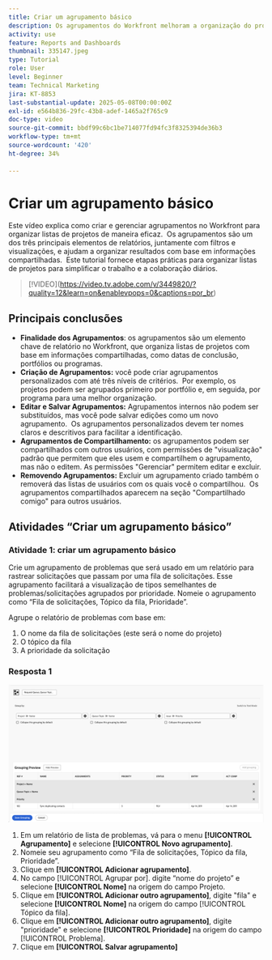 ```yaml
---
title: Criar um agrupamento básico
description: Os agrupamentos do Workfront melhoram a organização do projeto permitindo que os usuários categorizem listas com base em itens como portfólios, programas ou datas de conclusão, com opções personalizáveis de compartilhamento e gerenciamento para uma colaboração eficiente.
activity: use
feature: Reports and Dashboards
thumbnail: 335147.jpeg
type: Tutorial
role: User
level: Beginner
team: Technical Marketing
jira: KT-8853
last-substantial-update: 2025-05-08T00:00:00Z
exl-id: e564b836-29fc-43b8-adef-1465a2f765c9
doc-type: video
source-git-commit: bbdf99c6bc1be714077fd94fc3f8325394de36b3
workflow-type: tm+mt
source-wordcount: '420'
ht-degree: 34%

---
```


# Criar um agrupamento básico

Este vídeo explica como criar e gerenciar agrupamentos no Workfront para organizar listas de projetos de maneira eficaz. &#x200B; Os agrupamentos são um dos três principais elementos de relatórios, juntamente com filtros e visualizações, e ajudam a organizar resultados com base em informações compartilhadas. &#x200B;
Este tutorial fornece etapas práticas para organizar listas de projetos para simplificar o trabalho e a colaboração diários. &#x200B;

>[!VIDEO]&#x200B;(https://video.tv.adobe.com/v/3449820/?quality=12&learn=on&enablevpops=0&captions=por_br)

## Principais conclusões

* **Finalidade dos Agrupamentos**: os agrupamentos são um elemento chave de relatório no Workfront, que organiza listas de projetos com base em informações compartilhadas, como datas de conclusão, portfólios ou programas. &#x200B;
* **Criação de Agrupamentos:** você pode criar agrupamentos personalizados com até três níveis de critérios. &#x200B; Por exemplo, os projetos podem ser agrupados primeiro por portfólio e, em seguida, por programa para uma melhor organização. &#x200B;
* **Editar e Salvar Agrupamentos:** Agrupamentos internos não podem ser substituídos, mas você pode salvar edições como um novo agrupamento. &#x200B; Os agrupamentos personalizados devem ter nomes claros e descritivos para facilitar a identificação. &#x200B;
* **Agrupamentos de Compartilhamento:** os agrupamentos podem ser compartilhados com outros usuários, com permissões de &quot;visualização&quot; padrão que permitem que eles usem e compartilhem o agrupamento, mas não o editem. As permissões &quot;&#x200B;Gerenciar&quot; permitem editar e excluir. &#x200B;
* **Removendo Agrupamentos:** Excluir um agrupamento criado também o removerá das listas de usuários com os quais você o compartilhou. &#x200B; Os agrupamentos compartilhados aparecem na seção &quot;Compartilhado comigo&quot; para outros usuários. &#x200B;

## Atividades “Criar um agrupamento básico”


### Atividade 1: criar um agrupamento básico

Crie um agrupamento de problemas que será usado em um relatório para rastrear solicitações que passam por uma fila de solicitações. Esse agrupamento facilitará a visualização de tipos semelhantes de problemas/solicitações agrupados por prioridade. Nomeie o agrupamento como “Fila de solicitações, Tópico da fila, Prioridade”.

Agrupe o relatório de problemas com base em:

1. O nome da fila de solicitações (este será o nome do projeto)
1. O tópico da fila
1. A prioridade da solicitação

### Resposta 1

![Uma imagem da tela para criar um novo agrupamento](assets/grouping-exercise.png)

1. Em um relatório de lista de problemas, vá para o menu **[!UICONTROL Agrupamento]** e selecione **[!UICONTROL Novo agrupamento]**.
1. Nomeie seu agrupamento como “Fila de solicitações, Tópico da fila, Prioridade”.
1. Clique em **[!UICONTROL Adicionar agrupamento]**.
1. No campo [!UICONTROL Agrupar por]. digite “nome do projeto” e selecione **[!UICONTROL Nome]** na origem do campo Projeto.
1. Clique em **[!UICONTROL Adicionar outro agrupamento]**, digite &quot;fila&quot; e selecione **[!UICONTROL Nome]** na origem do campo [!UICONTROL Tópico da fila].
1. Clique em **[!UICONTROL Adicionar outro agrupamento]**, digite &quot;prioridade&quot; e selecione **[!UICONTROL Prioridade]** na origem do campo [!UICONTROL Problema].
1. Clique em **[!UICONTROL Salvar agrupamento]**
